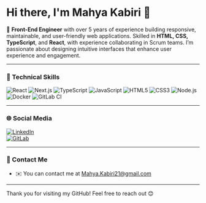 # Hi there, I'm Mahya Kabiri 👋

🌟 **Front-End Engineer** with over 5 years of experience building responsive, maintainable, and user-friendly web applications. Skilled in **HTML, CSS, TypeScript**, and **React**, with experience collaborating in Scrum teams. I’m passionate about designing intuitive interfaces that enhance user experience and engagement.

---

### 🚀 Technical Skills

![React](https://img.shields.io/badge/React-61DAFB?logo=react&logoColor=white&style=for-the-badge)
![Next.js](https://img.shields.io/badge/Next.js-000000?logo=next.js&logoColor=white&style=for-the-badge)
![TypeScript](https://img.shields.io/badge/TypeScript-3178C6?logo=typescript&logoColor=white&style=for-the-badge)
![JavaScript](https://img.shields.io/badge/JavaScript-F7DF1E?logo=javascript&logoColor=black&style=for-the-badge)
![HTML5](https://img.shields.io/badge/HTML5-E34F26?logo=html5&logoColor=white&style=for-the-badge)
![CSS3](https://img.shields.io/badge/CSS3-1572B6?logo=css3&logoColor=white&style=for-the-badge)
![Node.js](https://img.shields.io/badge/Node.js-339933?logo=node.js&logoColor=white&style=for-the-badge)
![Docker](https://img.shields.io/badge/Docker-2496ED?logo=docker&logoColor=white&style=for-the-badge)
![GitLab CI](https://img.shields.io/badge/GitLab_CI-FC6D26?logo=gitlab&logoColor=white&style=for-the-badge)


---

### 🌐 Social Media

[![LinkedIn](https://img.shields.io/badge/LinkedIn-Connect-blue?logo=linkedin&logoColor=white&style=for-the-badge)](https://www.linkedin.com/in/mahya-kabiri/)  
[![GitLab](https://img.shields.io/badge/GitLab-Explore-orange?logo=gitlab&logoColor=white&style=for-the-badge)](https://gitlab.com/MahyaKabiri)

---

### 📧 Contact Me

* ✉️ You can contact me at [Mahya.Kabiri21@gmail.com](mailto:Mahya.Kabiri21@gmail.com)

---

Thank you for visiting my GitHub! Feel free to reach out 😊
